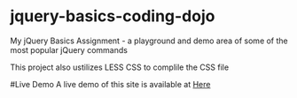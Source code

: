# jquery-basics-coding-dojo
My jQuery Basics Assignment - a playground and demo area of some of the most popular jQuery commands

This project also ustilizes LESS CSS to complile the CSS file

#Live Demo
A live demo of this site is available at <a href="http://www.elliottcreates.com/jQuery-demo">Here</a>

